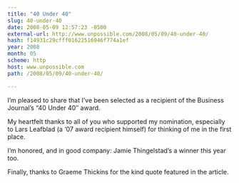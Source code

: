 ```yaml
---
title: "40 Under 40"
slug: 40-under-40
date: 2008-05-09 12:57:23 -0500
external-url: http://www.unpossible.com/2008/05/09/40-under-40/
hash: f14931c29cfff01622516946f774a1ef
year: 2008
month: 05
scheme: http
host: www.unpossible.com
path: /2008/05/09/40-under-40/

---
```


I’m pleased to share that I’ve been selected as a recipient of the Business Journal’s “40 Under 40″ award. 

My heartfelt thanks to all of you who supported my nomination, especially to Lars Leafblad (a ‘07 award recipient himself) for thinking of me in the first place.  

I’m honored, and in good company:  Jamie Thingelstad’s a winner this year too.

Finally, thanks to Graeme Thickins for the kind quote featured in the article.

